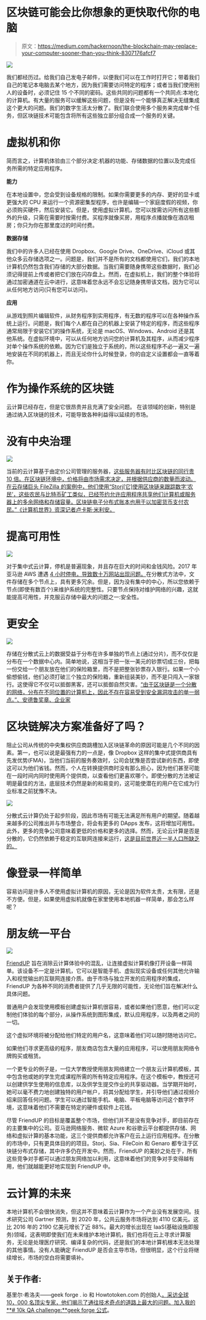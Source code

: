 # 区块链可能会比你想象的更快取代你的电脑

> 原文：<https://medium.com/hackernoon/the-blockchain-may-replace-your-computer-sooner-than-you-think-8307176afcf7>

![](img/bbb101206d292767a8a596e1dfb2c4f9.png)

我们都经历过。给我们自己发电子邮件，以便我们可以在工作时打开它；带着我们自己的笔记本电脑去某个地方，因为我们需要访问特定的程序；或者当我们使用别人的设备时，必须记住 15 个不同的密码。这些共同的问题都有一个共同点:本地化的计算机。有大量的服务可以缓解这些问题，但是没有一个能够真正解决无缝集成这个更大的问题。我们的数字生活太分散了。我们联合使用多个服务来完成单个任务，但区块链技术可能包含将所有这些独立部分组合成一个服务的关键。

# 虚拟机和你

简而言之，计算机体验由三个部分决定:机器的功能、存储数据的位置以及完成任务所需的特定应用程序。

**能力**

在本地设置中，您会受到设备规格的限制。如果你需要更多的内存、更好的显卡或更强大的 CPU 来运行一个资源密集型程序，也许是编辑一个家庭度假的视频，你必须购买硬件，然后安装它。但是，使用虚拟计算机，您可以按需访问所有这些额外的升级，只需在需要时按需付费。买程序就像买房，用程序点播就像在酒店租房；你只为你在那里度过的时间付费。

**数据存储**

我们中的许多人已经在使用 Dropbox、Google Drive、OneDrive、iCloud 或其他众多云存储选项之一。问题是，我们并不是所有的文档都使用它们，我们的本地计算机仍然包含我们存储的大部分数据。当我们需要随身携带这些数据时，我们必须记得提前上传或者把它们放在闪存盘上。然而，在虚拟机上，我们的整个体验将通过加密通道在云中进行，这意味着您永远不会忘记随身携带该文档，因为它可以从任何地方访问(只有您可以访问)。

**应用**

从游戏到照片编辑软件，从财务程序到实用程序，有无数的程序可以在各种操作系统上运行。问题是，我们每个人都在自己的机器上安装了特定的程序，而这些程序通常局限于安装它们的操作系统，无论是 macOS、Windows、Android 还是其他系统。在虚拟环境中，可以从任何地方访问您的计算机及其程序，从而减少程序对单个操作系统的依赖。因为它们是独立于系统的，所以这些程序不必一遍又一遍地安装在不同的机器上，而且无论你什么时候登录，你的自定义设置都会一直等着你。

# 作为操作系统的区块链

云计算已经存在，但是它很昂贵并且充满了安全问题。 在该领域的创新，特别是通过纳入区块链的技术，可能导致各种利益得以延续的市场。

# 没有中央治理

![](img/dd37ccd2c10d0b8e63fed534a6ba8f30.png)

当前的云计算基于由定价公司管理的服务器，[这些服务器有时比区块链的同行贵 10 倍。在区块链环境中，价格将由市场需求决定，并根据供应商的数量而波动。在云存储巨头 FileZilla 的案例中，他们使用“Storj[它]使用区块链来跟踪数字‘农民’，这些农民与比特币矿工类似，已经签约允许应用程序共享他们计算机或服务器上的多余网络和存储容量。区块链电子分布式账本也用于以加密货币支付农民。”《计算机世界》资深记者卢卡斯·米利安。](https://bitcoinmagazine.com/articles/storj-vs-dropbox-decentralized-storage-future-1408177107/)

# 提高可用性

![](img/7a65fcfafd3e3244f346e25ba4b6e293.png)

对于集中式云计算，停机是普遍现象，并且存在巨大的时间和金钱风险。2017 年亚马逊 AWS 遭遇 [4 小时停电，导致数十万网站出现问题。](https://www.usatoday.com/story/tech/news/2017/02/28/amazons-cloud-service-goes-down-sites-scramble/98530914/)在分散式方法中，文件存储在多个节点上，具有更多冗余。但是，因为没有集中的中心，所以您依赖于节点(即使有数百个)来维护系统的完整性。只要节点保持对维护网络的兴趣，这就能提高可用性，并克服云存储中最大的问题之一:安全性。

# 更安全

![](img/eefcfd5461e629713dc649af439f0b22.png)

存储在分散式云上的数据受益于分布在许多单独的节点上(通过分片)，而不仅仅是分布在一个数据中心内。简单地说，这相当于把一张一美元的钞票切成三份，把每一份交给一个朋友放在他们的保险箱里，而不是把整张钞票存入银行。如果一个小偷想偷钱，他们必须打破三个独立的保险箱，重新组装美钞，而不是只闯入一家银行。这使得它不仅可以抵御黑客，还可以抵御自然灾害。[“由于区块链是一个分散的网络，分布在不同位置的计算机上，因此不存在容易受到安全漏洞攻击的单一弱点。”、安德鲁奖章、企业家](https://www.entrepreneur.com/article/308568)

# 区块链解决方案准备好了吗？

阻止公司从传统的中央集权供应商跳槽加入区块链革命的原因可能是几个不同的因素。第一，也可以说是最强有力的一点是，像 Dropbox 这样的集中式提供商具有先发优势(FMA)，当他们当前的服务奏效时，公司会犹豫是否尝试新的东西，即使这可以为他们省钱。然而，个人在转换提供商时没有那么担心，因为他们甚至可能在一段时间内同时使用两个提供商，以查看他们更喜欢哪个。即使分散的方法被证明是最佳的方法，底层技术仍然是新的和易变的，这可能使潜在的用户在它成为行业标准之前犹豫不决。

![](img/059cc2d518282e2d9bea2482b17e6b69.png)

分散式云计算仍处于起步阶段，因此市场有可能无法满足所有用户的期望。随着越来越多的公司推出并与市场整合，将会有更多的 DApps 发布，这将增加可用性。此外，更多的竞争公司意味着更低的价格和更多的选择。然而，无论云计算是否是分散的，它仍然依赖于稳定的互联网连接来运行，[这是目前世界近一半人口所缺乏的。](https://www.upi.com/Top_News/World-News/2017/09/18/UN-Majority-of-worlds-population-lacks-internet-access/6571505782626/)

# 像登录一样简单

容易访问是许多人不使用虚拟计算机的原因，无论是因为软件太贵，太有限，还是不方便。但是，如果使用虚拟机就像在家里使用本地机器一样简单，那会怎么样呢？

# 朋友统一平台

![](img/68695238cf77ac1ed34f5fd49655dfe2.png)

[FriendUP](https://friendup.cloud/) 旨在消除云计算体验中的混乱，让连接虚拟计算机像打开设备一样简单。该设备不一定是计算机，它可以是智能手机、虚拟现实设备或任何其他允许输入和视觉输出的互联网连接介质。由于市场与独立开发的应用程序的集成，FriendUP 为各种不同的消费者提供了几乎无限的可能性，无论他们旨在解决什么具体问题。

普通用户会发现使用模板创建虚拟计算机很容易，或者如果他们愿意，他们可以定制他们体验的每个部分，从操作系统到图形集成，默认应用程序，以及两者之间的一切。

这个虚拟环境将被分配给他们特定的用户名，这意味着他们可以随时随地访问它。

如果他们寻求更高级的程序，朋友商店包含大量的应用程序，可以使用朋友网络令牌购买或租赁。

一个更专业的例子是，一位大学教授使用朋友网络建立一个朋友云计算机模板，其中包含他或她的学生完成课程所需的所有特定应用程序。在这个模板中，教授还可以创建供学生使用的信息库，以及供学生提交作业的共享驱动器。当学期开始时，她可以毫不费力地创建独特的用户帐户，将其分配给学生，并引导他们通过视频介绍来回答任何问题。学生可以通过智能手机、电脑、平板电脑等访问这个数字环境，这意味着他们不需要在特定的硬件或软件上花钱。

尽管 FriendUP 的目标是覆盖整个市场，但他们并不是没有竞争对手，即目前存在的主要集中的公司。亚马逊网络服务、微软 Azure 和谷歌云平台都提供存储、网络和虚拟计算的基本功能，这三个提供商都允许客户在云上运行应用程序。在分散的市场中，只有更具体目的的项目。Storj、Sia、FileCoin 和 Genaro 都专注于区块链分布式存储，其中许多仍在开发中。然而，FriendUP 的美妙之处在于，所有这些竞争对手都可以通过朋友网络加以利用，这意味着他们的竞争对手变得越有用，他们就越能更好地实现到 FriendUP 中。

# 云计算的未来

本地计算机不会很快消失，但这并不意味着云计算作为一个产业没有发展空间。技术研究公司 Gartner 预测，到 2020 年，公共云服务市场将达到 4110 亿美元。这比 2016 年的 2190 亿美元增长了近 88%。最大的增长出现在 IaaS(基础设施即服务)领域，这表明即使我们在未来维护本地计算机，我们也将在云上寻求计算服务，无论是处理医疗研究、编译复杂的代码，还是我们的本地计算机根本无法处理的其他事情。没有人能确定 FriendUP 是否会主导市场，但很明显，这个行业将继续增长，市场的空白将需要填补。

## 关于作者:

基里尔·希洛夫——geek forge . io 和 Howtotoken.com 的创始人[。采访全球 10，000 名顶尖专家，他们揭示了通往技术奇点的道路上最大的问题。加入我的**# 10k QA challenge:**](http://twitter.com/kirills4ilov)[geek forge 公式](https://formula.geekforge.io/)。